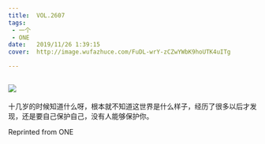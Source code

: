 ```yaml
---
title:	VOL.2607
tags:
 - 一个
 - ONE
date:	2019/11/26 1:39:15
cover:	http://image.wufazhuce.com/FuDL-wrY-zCZwYWbK9hoUTK4uITg

---
```

![](http://image.wufazhuce.com/FuDL-wrY-zCZwYWbK9hoUTK4uITg)
---

十几岁的时候知道什么呀，根本就不知道这世界是什么样子，经历了很多以后才发现，还是要自己保护自己，没有人能够保护你。
 
Reprinted from ONE
